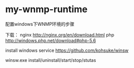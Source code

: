 # my-wnmp-runtime
配置windows下WNMP环境的步骤

下载：
nginx
http://nginx.org/en/download.html
php
http://windows.php.net/download#php-5.6

install windows service 
https://github.com/kohsuke/winsw

winsw.exe install/uninstall/start/stop/stutas

